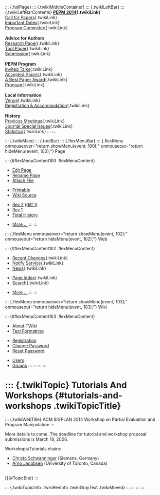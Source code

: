 ::: {.fullPage}
::: {.twikiMiddleContainer}
::: {.twikiLeftBar}
::: {.twikiLeftBarContents}
**[PEPM 2014](WebHome){.twikiLink}**\
[Call for Papers](CallForPapers){.twikiLink}\
[Important Dates](ImportantDates){.twikiLink}\
[Program Committee](ProgramCommittee){.twikiLink}\
\
**Advice for Authors**\
[Research Paper](ResearchPaperAdvice){.twikiLink}\
[Tool Paper](ToolPaperAdvice){.twikiLink}\
[Submission](PaperSubmission){.twikiLink}\
\
**PEPM Program**\
[Invited Talks](InvitedTalks){.twikiLink}\
[Accepted Papers](AcceptedPapers){.twikiLink}\
[A Best Paper Award](ABestPaperAward){.twikiLink}\
[Program](Program){.twikiLink}\
\
**Local Information**\
[Venue](WorkshopVenue){.twikiLink}\
[Registration & Accommodation](RegistrationAndAccomodation){.twikiLink}\
\
**History**\
[Previous Meetings](PreviousMeetings){.twikiLink}\
[Journal Special Issues](SpecialIssues){.twikiLink}\
[Statistics](HistoricalStatistics){.twikiLink}
:::
:::

::: {.twikiMain}
::: {.toolBar}
::: {.flexMenuBar}
::: {.flexMenu onmouseover="return showMenu(event, 100);" onmouseout="return hideMenu(event, 100);"}
Page

::: {#flexMenuContent100 .flexMenuContent}
-   [Edit
    Page](http://www.program-transformation.org/edit/PEPM14/TutorialsAndWorkshops?t=1536828991)
-   [Rename
    Page](http://www.program-transformation.org/rename/PEPM14/TutorialsAndWorkshops)
-   [Attach
    File](http://www.program-transformation.org/attach/PEPM14/TutorialsAndWorkshops)

<!-- -->

-   [Printable](http://www.program-transformation.org/view/PEPM14/TutorialsAndWorkshops?skin=print.pattern)
-   [Wiki
    Source](http://www.program-transformation.org/view/PEPM14/TutorialsAndWorkshops?skin=text&raw=on&contenttype=text/plain)

<!-- -->

-   [Rev
    2](http://www.program-transformation.org/view/PEPM14/TutorialsAndWorkshops?rev=1.2)
    [(diff 1)](http://www.program-transformation.org/rdiff/PEPM14/TutorialsAndWorkshops?rev1=1.2&rev2=1.1)
-   [Rev
    1](http://www.program-transformation.org/view/PEPM14/TutorialsAndWorkshops?rev=1.1)
-   [Total
    History](http://www.program-transformation.org/rdiff/PEPM14/TutorialsAndWorkshops)

<!-- -->

-   [More
    \...](http://www.program-transformation.org/oops/PEPM14/TutorialsAndWorkshops?template=oopsmore&param1=1.2&param2=1.2)
:::
:::

::: {.flexMenu onmouseover="return showMenu(event, 102);" onmouseout="return hideMenu(event, 102);"}
Web

::: {#flexMenuContent102 .flexMenuContent}
-   [Recent Changes](WebChanges){.twikiLink}
-   [Notify Service](WebNotify){.twikiLink}
-   [News](WebNews){.twikiLink}

<!-- -->

-   [Page Index](WebIndex){.twikiLink}
-   [Search](WebSearch){.twikiLink}

<!-- -->

-   [More
    \...](http://www.program-transformation.org/oops/PEPM14/TutorialsAndWorkshops?template=oopsmore&param1=1.2&param2=1.2)
:::
:::

::: {.flexMenu onmouseover="return showMenu(event, 103);" onmouseout="return hideMenu(event, 103);"}
Wiki

::: {#flexMenuContent103 .flexMenuContent}
-   [About
    TWiki](http://www.program-transformation.org/view/TWiki/WebHome)
-   [Text
    Formatting](http://www.program-transformation.org/view/TWiki/TextFormattingRules)

<!-- -->

-   [Registration](http://www.program-transformation.org/view/TWiki/TWikiRegistration)
-   [Change
    Password](http://www.program-transformation.org/view/TWiki/ChangePassword)
-   [Reset
    Password](http://www.program-transformation.org/view/TWiki/ResetPassword)

<!-- -->

-   [Users](http://www.program-transformation.org/view/Main/TWikiUsers)
-   [Groups](http://www.program-transformation.org/view/Main/TWikiGroups)
:::
:::
:::
:::

::: {.twikiTopic}
Tutorials And Workshops {#tutorials-and-workshops .twikiTopicTitle}
=======================

::: {.twikiWebTitle}
ACM SIGPLAN 2014 Workshop on Partial Evaluation and Program Manipulation
:::

More details to come. The deadline for tutorial and workshop proposal
submissions is March 18, 2006.

Workshops/Tutorials chairs:

-   [Christa Schwanninger](http://www.kircher-schwanninger.de/christa/)
    (Siemens, Germany)
-   [Arno Jacobsen](http://www.eecg.toronto.edu/~jacobsen/) (University
    of Toronto, Canada)

\
[]{#TopicEnd}
:::

::: {.twikiTopicInfo .twikiRevInfo .twikiGrayText .twikiMoved}
:::
:::
:::
:::
